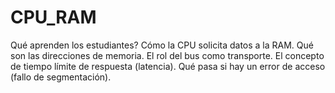 # CPU_RAM
Qué aprenden los estudiantes?
Cómo la CPU solicita datos a la RAM.
Qué son las direcciones de memoria.
El rol del bus como transporte.
El concepto de tiempo límite de respuesta (latencia).
Qué pasa si hay un error de acceso (fallo de segmentación).
